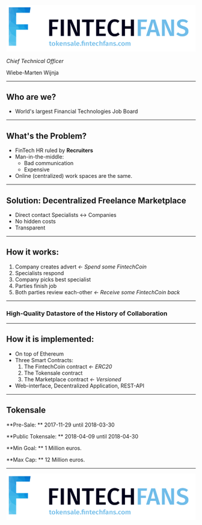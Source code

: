 ![](/front_page.png) <!-- .element: class="plain" -->

_Chief Technical Officer_<!-- .element: class="tiny-text" -->

Wiebe-Marten Wijnja

---

## Who are we?

- World's largest Financial Technologies Job Board

---


## What's the Problem?

- FinTech HR ruled by **Recruiters**
- Man-in-the-middle:
  - Bad communication
  - Expensive
- Online (centralized) work spaces are the same. 

---


## Solution: Decentralized Freelance Marketplace

- Direct contact Specialists ↔ Companies
- No hidden costs
- Transparent

---

## How it works:

1. Company creates advert _← Spend some FintechCoin_<!-- .element: class="tiny-text" -->
2. Specialists respond
3. Company picks best specialist
4. Parties finish job
5. Both parties review each-other _← Receive some FintechCoin back_<!-- .element: class="tiny-text" -->

---

### **High-Quality Datastore of the History of Collaboration**

---

## How it is implemented:

- On top of Ethereum
- Three Smart Contracts:
  1. The FintechCoin contract _← ERC20_<!-- .element: class="tiny-text" -->
  2. The Tokensale contract
  3. The Marketplace contract _← Versioned_<!-- .element: class="tiny-text" -->
- Web-interface, Decentralized Application, REST-API


---

## Tokensale

**Pre-Sale: ** 2017-11-29 until 2018-03-30

**Public Tokensale: ** 2018-04-09 until 2018-04-30

**Min Goal: ** 1 Million euros.

**Max Cap: ** 12 Million euros.


---


![](/front_page.png) <!-- .element: class="plain" -->
